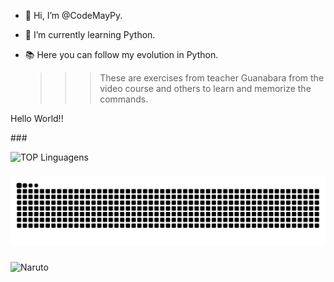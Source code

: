 - 👋 Hi, I’m @CodeMayPy.
- 🌱 I’m currently learning Python.
- 📚 Here you can follow my evolution in Python.

  >>> These are exercises from teacher Guanabara from the video course and others to learn and memorize the commands.


<p align="left">Hello World!!</p>
###

 ![TOP Linguagens](https://github-readme-stats.vercel.app/api/top-langs/?username=CodeMayPy&layout=compact&theme=dracula)

###

<img src="https://raw.githubusercontent.com/CodeMayPy/CodeMayPy/output/snake.svg" alt="Snake animation" />

###


![Naruto](https://i.giphy.com/media/v1.Y2lkPTc5MGI3NjExNWdsZDUwZnpnb3p2MHA2cjI0am5tNzh6bWMyZzl2dnR4MTAzYXpoaSZlcD12MV9pbnRlcm5hbF9naWZfYnlfaWQmY3Q9Zw/sr9VDW732xLby/giphy.gif)

###
